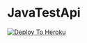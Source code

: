 # JavaTestApi

  [![Deploy To Heroku](https://www.herokucdn.com/deploy/button.svg)](https://heroku.com/deploy?template=https://github.com/Hellboy-Aaryan/JavaTestApi/)
